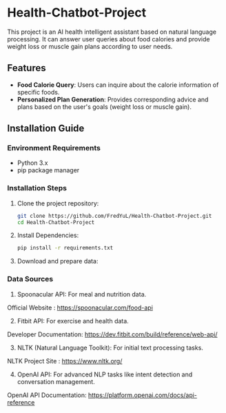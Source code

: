 # Health-Chatbot-Project

This project is an AI health intelligent assistant based on natural language processing. It can answer user queries about food calories and provide weight loss or muscle gain plans according to user needs.

## Features

- **Food Calorie Query**: Users can inquire about the calorie information of specific foods.
- **Personalized Plan Generation**: Provides corresponding advice and plans based on the user's goals (weight loss or muscle gain).

## Installation Guide

### Environment Requirements

- Python 3.x
- pip package manager

### Installation Steps

1. Clone the project repository:

   ```bash
   git clone https://github.com/FredYuL/Health-Chatbot-Project.git
   cd Health-Chatbot-Project

2. Install Dependencies: 

    ```bash
    pip install -r requirements.txt

3. Download and prepare data: 

### Data Sources

1. Spoonacular API: For meal and nutrition data.

Official Website : https://spoonacular.com/food-api

2. Fitbit API: For exercise and health data.

Developer Documentation: https://dev.fitbit.com/build/reference/web-api/

3. NLTK (Natural Language Toolkit): For initial text processing tasks.

NLTK Project Site : https://www.nltk.org/

4. OpenAI API: For advanced NLP tasks like intent detection and conversation management.

OpenAI API Documentation: https://platform.openai.com/docs/api-reference

